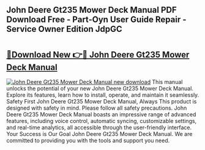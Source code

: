 ## John Deere Gt235 Mower Deck Manual PDF Download Free - Part-Oyn User Guide Repair - Service Owner Edition JdpGC

# <h2><a href="http://bc85792.oget.top/?id=John+Deere+Gt235+Mower+Deck+Manual">🔗Download New 👉🔴 John Deere Gt235 Mower Deck Manual</a></h2>

[![John Deere Gt235 Mower Deck Manual new download](https://i.imgur.com/5g1atiW.png)](http://bc85792.oget.top/?id=John+Deere+Gt235+Mower+Deck+Manual)
This manual unlocks the potential of your new John Deere Gt235 Mower Deck Manual. Explore its features, learn how to install, operate, and maintain it seamlessly. Safety First John Deere Gt235 Mower Deck Manual, Always This product is designed with safety in mind. Please follow all safety precautions. John Deere Gt235 Mower Deck Manual boasts an impressive range of advanced features, including voice control, automatic syncing, customizable settings, and real-time analytics, all accessible through the user-friendly interface. Your Success is Our Goal John Deere Gt235 Mower Deck Manual. We are committed to providing you with the tools and support you need.
